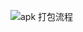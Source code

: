



![apk 打包流程](https://mmbiz.qpic.cn/mmbiz/ibqjtLERibJ1pmbwJsqwaS7Kic827icibSBwyuDNd0V4k5FGoDZbuHnnPBbeel3BL3B70BowCSw129ceuBSuvAPWiamw/640?wx_fmt=other&wxfrom=5&wx_lazy=1&wx_co=1)